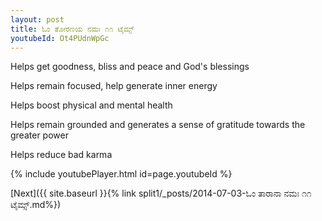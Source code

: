 ```yaml
---
layout: post
title: ಓಂ ತೋರಣಯ ನಮಃ ೧೧ ಟೈಮ್ಸ್
youtubeId: Ot4PUdnWpGc
---
```

 
 
Helps get goodness, bliss and peace and God's blessings
 
Helps remain focused, help generate inner energy 
 
Helps boost physical and mental health 
 
Helps remain grounded and generates a sense of gratitude towards the greater power 
 
Helps reduce bad karma
 
 
 
 


{% include youtubePlayer.html id=page.youtubeId %}
 
[Next]({{ site.baseurl }}{% link  split1/_posts/2014-07-03-ಓಂ ತಾರಾನಾ ನಮಃ ೧೧ ಟೈಮ್ಸ್.md%})
 
